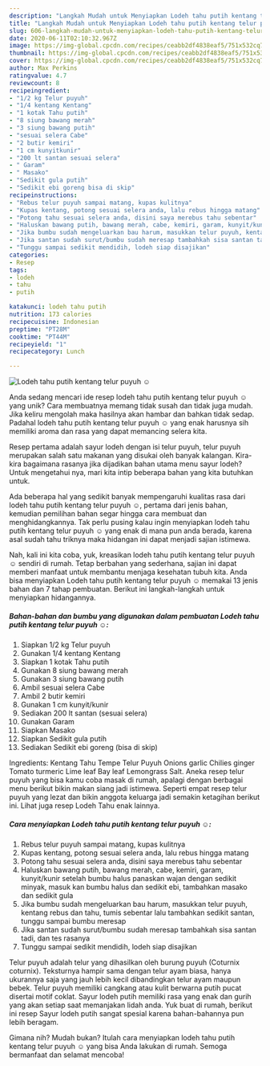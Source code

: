 ```yaml
---
description: "Langkah Mudah untuk Menyiapkan Lodeh tahu putih kentang telur puyuh ☺, Enak"
title: "Langkah Mudah untuk Menyiapkan Lodeh tahu putih kentang telur puyuh ☺, Enak"
slug: 606-langkah-mudah-untuk-menyiapkan-lodeh-tahu-putih-kentang-telur-puyuh-enak
date: 2020-06-11T02:10:32.967Z
image: https://img-global.cpcdn.com/recipes/ceabb2df4838eaf5/751x532cq70/lodeh-tahu-putih-kentang-telur-puyuh-☺-foto-resep-utama.jpg
thumbnail: https://img-global.cpcdn.com/recipes/ceabb2df4838eaf5/751x532cq70/lodeh-tahu-putih-kentang-telur-puyuh-☺-foto-resep-utama.jpg
cover: https://img-global.cpcdn.com/recipes/ceabb2df4838eaf5/751x532cq70/lodeh-tahu-putih-kentang-telur-puyuh-☺-foto-resep-utama.jpg
author: Max Perkins
ratingvalue: 4.7
reviewcount: 8
recipeingredient:
- "1/2 kg Telur puyuh"
- "1/4 kentang Kentang"
- "1 kotak Tahu putih"
- "8 siung bawang merah"
- "3 siung bawang putih"
- "sesuai selera Cabe"
- "2 butir kemiri"
- "1 cm kunyitkunir"
- "200 lt santan sesuai selera"
- " Garam"
- " Masako"
- "Sedikit gula putih"
- "Sedikit ebi goreng bisa di skip"
recipeinstructions:
- "Rebus telur puyuh sampai matang, kupas kulitnya"
- "Kupas kentang, potong sesuai selera anda, lalu rebus hingga matang"
- "Potong tahu sesuai selera anda, disini saya merebus tahu sebentar"
- "Haluskan bawang putih, bawang merah, cabe, kemiri, garam, kunyit/kunir setelah bumbu halus panaskan wajan dengan sedikit minyak, masuk kan bumbu halus dan sedikit ebi, tambahkan masako dan sedikit gula"
- "Jika bumbu sudah mengeluarkan bau harum, masukkan telur puyuh, kentang rebus dan tahu, tumis sebentar lalu tambahkan sedikit santan, tunggu sampai bumbu meresap"
- "Jika santan sudah surut/bumbu sudah meresap tambahkah sisa santan tadi, dan tes rasanya"
- "Tunggu sampai sedikit mendidih, lodeh siap disajikan"
categories:
- Resep
tags:
- lodeh
- tahu
- putih

katakunci: lodeh tahu putih 
nutrition: 173 calories
recipecuisine: Indonesian
preptime: "PT28M"
cooktime: "PT44M"
recipeyield: "1"
recipecategory: Lunch

---
```



![Lodeh tahu putih kentang telur puyuh ☺](https://img-global.cpcdn.com/recipes/ceabb2df4838eaf5/751x532cq70/lodeh-tahu-putih-kentang-telur-puyuh-☺-foto-resep-utama.jpg)

Anda sedang mencari ide resep lodeh tahu putih kentang telur puyuh ☺ yang unik? Cara membuatnya memang tidak susah dan tidak juga mudah. Jika keliru mengolah maka hasilnya akan hambar dan bahkan tidak sedap. Padahal lodeh tahu putih kentang telur puyuh ☺ yang enak harusnya sih memiliki aroma dan rasa yang dapat memancing selera kita.

Resep pertama adalah sayur lodeh dengan isi telur puyuh, telur puyuh merupakan salah satu makanan yang disukai oleh banyak kalangan. Kira-kira bagaimana rasanya jika dijadikan bahan utama menu sayur lodeh? Untuk mengetahui nya, mari kita intip beberapa bahan yang kita butuhkan untuk.

Ada beberapa hal yang sedikit banyak mempengaruhi kualitas rasa dari lodeh tahu putih kentang telur puyuh ☺, pertama dari jenis bahan, kemudian pemilihan bahan segar hingga cara membuat dan menghidangkannya. Tak perlu pusing kalau ingin menyiapkan lodeh tahu putih kentang telur puyuh ☺ yang enak di mana pun anda berada, karena asal sudah tahu triknya maka hidangan ini dapat menjadi sajian istimewa.


Nah, kali ini kita coba, yuk, kreasikan lodeh tahu putih kentang telur puyuh ☺ sendiri di rumah. Tetap berbahan yang sederhana, sajian ini dapat memberi manfaat untuk membantu menjaga kesehatan tubuh kita. Anda bisa menyiapkan Lodeh tahu putih kentang telur puyuh ☺ memakai 13 jenis bahan dan 7 tahap pembuatan. Berikut ini langkah-langkah untuk menyiapkan hidangannya.

<!--inarticleads1-->

##### Bahan-bahan dan bumbu yang digunakan dalam pembuatan Lodeh tahu putih kentang telur puyuh ☺:

1. Siapkan 1/2 kg Telur puyuh
1. Gunakan 1/4 kentang Kentang
1. Siapkan 1 kotak Tahu putih
1. Gunakan 8 siung bawang merah
1. Gunakan 3 siung bawang putih
1. Ambil sesuai selera Cabe
1. Ambil 2 butir kemiri
1. Gunakan 1 cm kunyit/kunir
1. Sediakan 200 lt santan (sesuai selera)
1. Gunakan  Garam
1. Siapkan  Masako
1. Siapkan Sedikit gula putih
1. Sediakan Sedikit ebi goreng (bisa di skip)


Ingredients: Kentang Tahu Tempe Telur Puyuh Onions garlic Chilies ginger Tomato turmeric Lime leaf Bay leaf Lemongrass Salt. Aneka resep telur puyuh yang bisa kamu coba masak di rumah, apalagi dengan berbagai menu berikut bikin makan siang jadi istimewa. Seperti empat resep telur puyuh yang lezat dan bikin anggota keluarga jadi semakin ketagihan berikut ini. Lihat juga resep Lodeh Tahu enak lainnya. 

<!--inarticleads2-->

##### Cara menyiapkan Lodeh tahu putih kentang telur puyuh ☺:

1. Rebus telur puyuh sampai matang, kupas kulitnya
1. Kupas kentang, potong sesuai selera anda, lalu rebus hingga matang
1. Potong tahu sesuai selera anda, disini saya merebus tahu sebentar
1. Haluskan bawang putih, bawang merah, cabe, kemiri, garam, kunyit/kunir setelah bumbu halus panaskan wajan dengan sedikit minyak, masuk kan bumbu halus dan sedikit ebi, tambahkan masako dan sedikit gula
1. Jika bumbu sudah mengeluarkan bau harum, masukkan telur puyuh, kentang rebus dan tahu, tumis sebentar lalu tambahkan sedikit santan, tunggu sampai bumbu meresap
1. Jika santan sudah surut/bumbu sudah meresap tambahkah sisa santan tadi, dan tes rasanya
1. Tunggu sampai sedikit mendidih, lodeh siap disajikan


Telur puyuh adalah telur yang dihasilkan oleh burung puyuh (Coturnix coturnix). Teksturnya hampir sama dengan telur ayam biasa, hanya ukurannya saja yang jauh lebih kecil dibandingkan telur ayam maupun bebek. Telur puyuh memiliki cangkang atau kulit berwarna putih pucat disertai motif coklat. Sayur lodeh putih memiliki rasa yang enak dan gurih yang akan setiap saat memanjakan lidah anda. Yuk buat di rumah, berikut ini resep Sayur lodeh putih sangat spesial karena bahan-bahannya pun lebih beragam. 

Gimana nih? Mudah bukan? Itulah cara menyiapkan lodeh tahu putih kentang telur puyuh ☺ yang bisa Anda lakukan di rumah. Semoga bermanfaat dan selamat mencoba!
